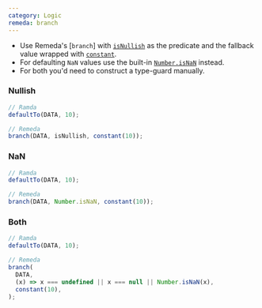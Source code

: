```yaml
---
category: Logic
remeda: branch
---
```


- Use Remeda's [`branch`] with [`isNullish`](/docs#isNullish) as the predicate
  and the fallback value wrapped with [`constant`](/docs#constant).
- For defaulting `NaN` values use the built-in [`Number.isNaN`](https://developer.mozilla.org/en-US/docs/Web/JavaScript/Reference/Global_Objects/Number/isNaN)
  instead.
- For both you'd need to construct a type-guard manually.

### Nullish

```ts
// Ramda
defaultTo(DATA, 10);

// Remeda
branch(DATA, isNullish, constant(10));
```

### NaN

```ts
// Ramda
defaultTo(DATA, 10);

// Remeda
branch(DATA, Number.isNaN, constant(10));
```

### Both

```ts
// Ramda
defaultTo(DATA, 10);

// Remeda
branch(
  DATA,
  (x) => x === undefined || x === null || Number.isNaN(x),
  constant(10),
);
```
